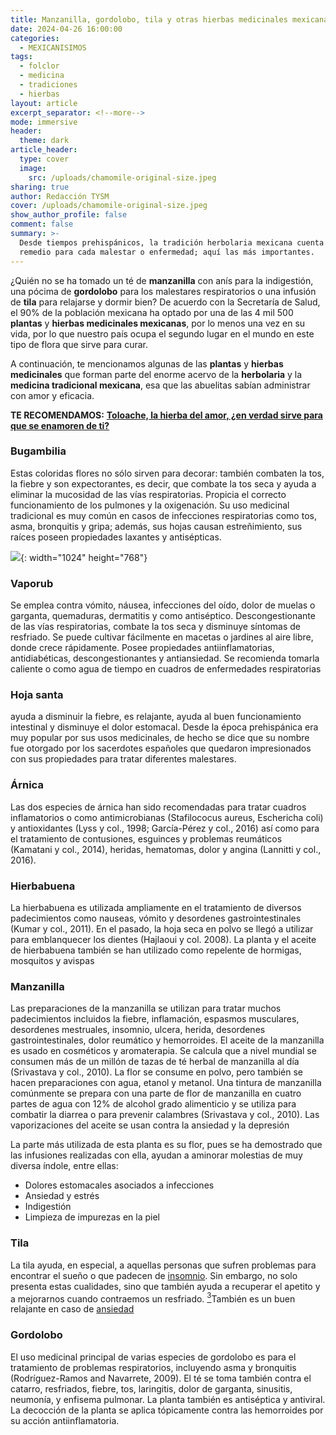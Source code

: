 ```yaml
---
title: Manzanilla, gordolobo, tila y otras hierbas medicinales mexicanas
date: 2024-04-26 16:00:00
categories:
  - MEXICANISIMOS
tags:
  - folclor
  - medicina
  - tradiciones
  - hierbas
layout: article
excerpt_separator: <!--more-->
mode: immersive
header:
  theme: dark
article_header:
  type: cover
  image:
    src: /uploads/chamomile-original-size.jpeg
sharing: true
author: Redacción TYSM
cover: /uploads/chamomile-original-size.jpeg
show_author_profile: false
comment: false
summary: >-
  Desde tiempos prehispánicos, la tradición herbolaria mexicana cuenta con un
  remedio para cada malestar o enfermedad; aquí las más importantes.
---
```

¿Quién no se ha tomado un té de **manzanilla** con anís para la indigestión, una pócima de **gordolobo** para los malestares respiratorios o una infusión de **tila** para relajarse y dormir bien? De acuerdo con la Secretaría de Salud, el 90% de la población mexicana ha optado por una de las 4 mil 500 **plantas** y **hierbas medicinales mexicanas**, por lo menos una vez en su vida, por lo que nuestro país ocupa el segundo lugar en el mundo en este tipo de flora que sirve para curar.

A continuación, te mencionamos algunas de las **plantas** y **hierbas** **medicinales** que forman parte del enorme acervo de la **herbolaria** y la **medicina tradicional mexicana**, esa que las abuelitas sabían administrar con amor y eficacia.

**TE RECOMENDAMOS:** [**Toloache, la hierba del amor, ¿en verdad sirve para que se enamoren de ti?**](https://blog.tonoysumariachi.com/mexicanisimos/2022/08/18/toloache-la-hierba-del-amor-en-verdad-sirve-para-que-se-enamoren-de-ti.html)

### Bugambilia

Estas coloridas flores no sólo sirven para decorar: también combaten la tos, la fiebre y son expectorantes, es decir, que combate la tos seca y ayuda a eliminar la mucosidad de las vías respiratorias. Propicia el correcto funcionamiento de los pulmones y la oxigenación. Su uso medicinal tradicional es muy común en casos de infecciones respiratorias como tos, asma, bronquitis y gripa; además, sus hojas causan estreñimiento, sus raíces poseen propiedades laxantes y antisépticas.

![](https://upload.wikimedia.org/wikipedia/commons/thumb/5/53/Pink_paperflowers_%28Bougainvillea_glabra%29.jpg/1024px-Pink_paperflowers_%28Bougainvillea_glabra%29.jpg){: width="1024" height="768"}

### Vaporub

Se emplea contra vómito, náusea, infecciones del oído, dolor de muelas o garganta, quemaduras, dermatitis y como antiséptico. Descongestionante de las vías respiratorias, combate la tos seca y disminuye síntomas de resfriado. Se puede cultivar fácilmente en macetas o jardines al aire libre, donde crece rápidamente. Posee propiedades antiinflamatorias, antidiabéticas, descongestionantes y antiansiedad. Se recomienda tomarla caliente o como agua de tiempo en cuadros de enfermedades respiratorias

### Hoja santa

ayuda a disminuir la fiebre, es relajante, ayuda al buen funcionamiento intestinal y disminuye el dolor estomacal. Desde la época prehispánica era muy popular por sus usos medicinales, de hecho se dice que su nombre fue otorgado por los sacerdotes españoles que quedaron impresionados con sus propiedades para tratar diferentes malestares.

### Árnica

Las dos especies de árnica han sido recomendadas para tratar cuadros inflamatorios o como antimicrobianas (Stafilococus aureus, Eschericha coli) y antioxidantes (Lyss y col., 1998; García-Pérez y col., 2016) así como para el tratamiento de contusiones, esguinces y problemas reumáticos (Kamatani y col., 2014), heridas, hematomas, dolor y angina (Lannitti y col., 2016).

### Hierbabuena

La hierbabuena es utilizada ampliamente en el tratamiento de diversos padecimientos como nauseas, vómito y desordenes gastrointestinales (Kumar y col., 2011). En el pasado, la hoja seca en polvo se llegó a utilizar para emblanquecer los dientes (Hajlaoui y col. 2008).  La planta y el aceite de hierbabuena también se han utilizado como repelente de hormigas, mosquitos y avispas

### Manzanilla

Las preparaciones de la manzanilla se utilizan para tratar muchos padecimientos incluidos la fiebre, inflamación, espasmos musculares, desordenes mestruales, insomnio, ulcera, herida, desordenes gastrointestinales, dolor reumático y hemorroides. El aceite de la manzanilla es usado en cosméticos y aromaterapia. Se calcula que a nivel mundial se consumen más de un millón de tazas de té herbal de manzanilla al día (Srivastava y col., 2010). La flor se consume en polvo, pero también se hacen preparaciones con agua, etanol y metanol. Una tintura de manzanilla comúnmente se prepara con una parte de flor de manzanilla en cuatro partes de agua con 12% de alcohol grado alimenticio y se utiliza para combatir la diarrea o para prevenir calambres (Srivastava y col., 2010). Las vaporizaciones del aceite se usan contra la ansiedad y la depresión

La parte más utilizada de esta planta es su flor, pues se ha demostrado que las infusiones realizadas con ella, ayudan a aminorar molestias de muy diversa índole, entre ellas:

* Dolores estomacales asociados a infecciones
* Ansiedad y estrés
* Indigestión
* Limpieza de impurezas en la piel

### Tila

La tila ayuda, en especial, a aquellas personas que sufren problemas para encontrar el sueño o que padecen de [insomnio](https://es.wikipedia.org/wiki/Insomnio "Insomnio"). Sin embargo, no solo presenta estas cualidades, sino que también ayuda a recuperar el apetito y a mejorarnos cuando contraemos un resfriado. [<sup>3</sup>](https://es.wikipedia.org/wiki/Tila#cite_note-3)​ También es un buen relajante en caso de [ansiedad](https://es.wikipedia.org/wiki/Ansiedad "Ansiedad")

### Gordolobo

El uso medicinal principal de varias especies de gordolobo es para el tratamiento de problemas respiratorios, incluyendo asma y bronquitis (Rodríguez-Ramos and Navarrete, 2009). El té se toma también contra el catarro, resfriados, fiebre, tos, laringitis, dolor de garganta, sinusitis, neumonía, y enfisema pulmonar. La planta también es antiséptica y antiviral. La decocción de la planta se aplica tópicamente contra las hemorroides por su acción antiinflamatoria.

&nbsp;